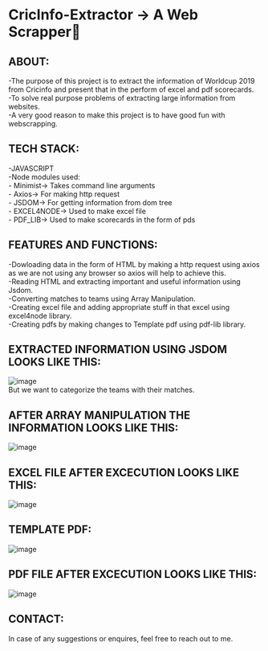 # CricInfo-Extractor -> A Web Scrapper🏏

## ABOUT:
-The purpose of this project is to extract the information of Worldcup 2019 from Cricinfo
 and present that in the perform of excel and pdf scorecards. <br>
-To solve real purpose problems of extracting large information from websites. <br>
-A very good reason to make this project is to have good fun with webscrapping. <br>


## TECH STACK:
-JAVASCRIPT <br>
-Node modules used: <br>
    -  Minimist-> Takes command line arguments <br>
    -  Axios-> For making http request <br>
    -  JSDOM-> For getting information from dom tree <br>
    -  EXCEL4NODE-> Used to make excel file <br>
    -  PDF_LIB-> Used to make scorecards in the form of pds <br>


 ## FEATURES AND FUNCTIONS:
 -Dowloading data in the form of HTML by making a http request using axios as we are not using any browser so axios will help to achieve this. <br>
 -Reading HTML and extracting important and useful information using Jsdom. <br>
 -Converting matches to teams using Array Manipulation. <br>
 -Creating excel file and adding appropriate stuff in that excel using excel4node library. <br>
 -Creating pdfs by making changes to Template pdf using pdf-lib library. <br>
 
 
 ## EXTRACTED INFORMATION USING JSDOM LOOKS LIKE THIS:
 ![image](https://user-images.githubusercontent.com/56155933/136846517-4868ec6f-c2e8-4d4d-ab57-e521b14d52ae.png)<br>
  But we want to categorize the teams with their matches.
  


 ## AFTER ARRAY MANIPULATION THE INFORMATION LOOKS LIKE THIS:
 ![image](https://user-images.githubusercontent.com/56155933/136846870-c12ba320-2e6e-4963-8af0-fae193a22782.png)


 ## EXCEL FILE AFTER EXCECUTION LOOKS LIKE THIS:
 ![image](https://user-images.githubusercontent.com/56155933/136847359-6af18246-4a75-4a43-b930-bcbf284d20ab.png)


 ## TEMPLATE PDF:
 ![image](https://user-images.githubusercontent.com/56155933/136847014-6c8f3b18-1b7e-45b9-8eeb-72b313d2fd78.png)
 

 ## PDF FILE AFTER EXCECUTION LOOKS LIKE THIS:
 ![image](https://user-images.githubusercontent.com/56155933/136847566-9a464689-ad39-4582-8784-7045c4d9987f.png)


 ## CONTACT:
 In case of any suggestions or enquires, feel free to reach out to me.
